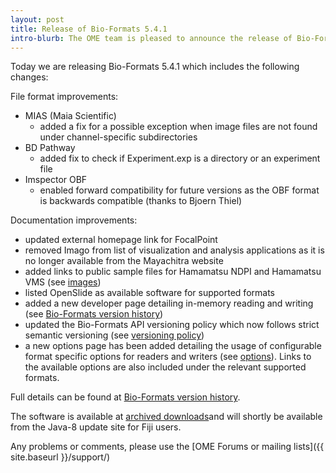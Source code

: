 ```yaml
---
layout: post
title: Release of Bio-Formats 5.4.1
intro-blurb: The OME team is pleased to announce the release of Bio-Formats 5.4.1
---
```

Today we are releasing Bio-Formats 5.4.1 which includes the following changes:

File format improvements:

* MIAS (Maia Scientific)
    * added a fix for a possible exception when image files are not found under channel-specific subdirectories
* BD Pathway
    * added fix to check if Experiment.exp is a directory or an experiment file
* Imspector OBF
    * enabled forward compatibility for future versions as the OBF format is backwards compatible (thanks to Bjoern Thiel)

Documentation improvements:

* updated external homepage link for FocalPoint
* removed Imago from list of visualization and analysis applications as it is no longer available from the Mayachitra website
* added links to public sample files for Hamamatsu NDPI and Hamamatsu VMS (see [images](https://downloads.openmicroscopy.org/images/))
* listed OpenSlide as available software for supported formats
* added a new developer page detailing in-memory reading and writing (see [Bio-Formats version history](https://docs.openmicroscopy.org/bio-formats/5.4.1/about/whats-new.html))
* updated the Bio-Formats API versioning policy which now follows strict semantic versioning (see [versioning policy](https://docs.openmicroscopy.org/bio-formats/5.4.1/about/index.html#versioning-policy))
* a new options page has been added detailing the usage of configurable format specific options for readers and writers (see [options](https://docs.openmicroscopy.org/bio-formats/5.4.1/formats/options.html)). Links to the available options are also included under the relevant supported formats.

Full details can be found at [Bio-Formats version history](https://docs.openmicroscopy.org/bio-formats/5.4.1/about/whats-new.html).

The software is available at [archived downloads](https://downloads.openmicroscopy.org/bio-formats/5.4.1)and will shortly be available from the Java-8 update site for Fiji users.

Any problems or comments, please use the [OME Forums or mailing lists]({{ site.baseurl }}/support/)
